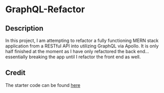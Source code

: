 # GraphQL-Refactor

## Description

In this project, I am attempting to refactor a fully functioning MERN stack application from a RESTful API into utilizing GraphQL via Apollo.  It is only half finished at the moment as I have only refactored the back end... essentially breaking the app until I refactor the front end as well.  

## Credit 

The starter code can be found [here](https://github.com/coding-boot-camp/solid-broccoli)

